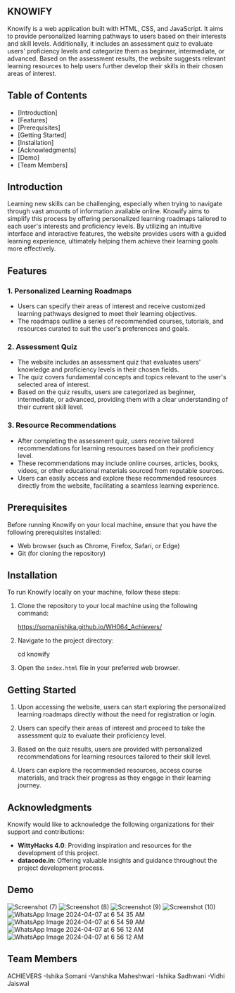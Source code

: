 ## KNOWIFY

Knowify is a web application built with HTML, CSS, and JavaScript. It aims to provide personalized learning pathways to users based on their interests and skill levels. Additionally, it includes an assessment quiz to evaluate users' proficiency levels and categorize them as beginner, intermediate, or advanced. Based on the assessment results, the website suggests relevant learning resources to help users further develop their skills in their chosen areas of interest.

## Table of Contents

- [Introduction]
- [Features]
- [Prerequisites]
- [Getting Started]
- [Installation]
- [Acknowledgments]
- [Demo]
- [Team Members]

## Introduction

Learning new skills can be challenging, especially when trying to navigate through vast amounts of information available online. Knowify aims to simplify this process by offering personalized learning roadmaps tailored to each user's interests and proficiency levels. By utilizing an intuitive interface and interactive features, the website provides users with a guided learning experience, ultimately helping them achieve their learning goals more effectively.

## Features
### 1. Personalized Learning Roadmaps
- Users can specify their areas of interest and receive customized learning pathways designed to meet their learning objectives.
- The roadmaps outline a series of recommended courses, tutorials, and resources curated to suit the user's preferences and goals.

### 2. Assessment Quiz
- The website includes an assessment quiz that evaluates users' knowledge and proficiency levels in their chosen fields.
- The quiz covers fundamental concepts and topics relevant to the user's selected area of interest.
- Based on the quiz results, users are categorized as beginner, intermediate, or advanced, providing them with a clear understanding of their current skill level.

### 3. Resource Recommendations
- After completing the assessment quiz, users receive tailored recommendations for learning resources based on their proficiency level.
- These recommendations may include online courses, articles, books, videos, or other educational materials sourced from reputable sources.
- Users can easily access and explore these recommended resources directly from the website, facilitating a seamless learning experience.

## Prerequisites
Before running Knowify on your local machine, ensure that you have the following prerequisites installed:

- Web browser (such as Chrome, Firefox, Safari, or Edge)
- Git (for cloning the repository)

## Installation

To run Knowify locally on your machine, follow these steps:

1. Clone the repository to your local machine using the following command:
   
   https://somaniishika.github.io/WH064_Achievers/
   

2. Navigate to the project directory:
   
   cd knowify
   

3. Open the `index.html` file in your preferred web browser.

## Getting Started

1. Upon accessing the website, users can start exploring the personalized learning roadmaps directly without the need for registration or login.

2. Users can specify their areas of interest and proceed to take the assessment quiz to evaluate their proficiency level.

3. Based on the quiz results, users are provided with personalized recommendations for learning resources tailored to their skill level.

4. Users can explore the recommended resources, access course materials, and track their progress as they engage in their learning journey.

## Acknowledgments
Knowify would like to acknowledge the following organizations for their support and contributions:

- **WittyHacks 4.0**: Providing inspiration and resources for the development of this project.
- **datacode.in**: Offering valuable insights and guidance throughout the project development process.

## Demo
![Screenshot (7)](https://github.com/Wittyhacks4CR007/WH064_Achievers/assets/136316572/d2c56ae3-ee29-4058-89ff-916f4350e637)
![Screenshot (8)](https://github.com/Wittyhacks4CR007/WH064_Achievers/assets/136316572/47799e06-71d6-4e7c-91dd-aa56661ba64a)
![Screenshot (9)](https://github.com/Wittyhacks4CR007/WH064_Achievers/assets/136316572/9a3a85a7-50f7-4e83-b7cd-423b05d934ca)
![Screenshot (10)](https://github.com/Wittyhacks4CR007/WH064_Achievers/assets/136316572/57cbeb17-2fef-40e8-a4b0-40b1d79776d6)
![WhatsApp Image 2024-04-07 at 6 54 35 AM](https://github.com/somaniishika/WH064_Achievers/assets/136316572/c21fe013-1140-4a5b-9f75-bc1ca7976dc2)
![WhatsApp Image 2024-04-07 at 6 54 59 AM](https://github.com/somaniishika/WH064_Achievers/assets/136316572/5e0cf0d1-6a27-4bb8-840a-6a057e3015de)
![WhatsApp Image 2024-04-07 at 6 56 12 AM](https://github.com/somaniishika/WH064_Achievers/assets/136316572/d9cc7575-6532-40f7-99c5-baa0383b2c43)
![WhatsApp Image 2024-04-07 at 6 56 12 AM](https://github.com/somaniishika/WH064_Achievers/assets/136316572/496374d7-86c8-4379-bd82-fc1699b4f263)


## Team Members
ACHIEVERS
-Ishika Somani
-Vanshika Maheshwari
-Ishika Sadhwani
-Vidhi Jaiswal

